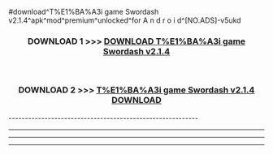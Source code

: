 #download^T%E1%BA%A3i game Swordash v2.1.4^apk^mod^premium^unlocked^for A n d r o i d^[NO.ADS]-v5ukd



<div align="center">

<h3>DOWNLOAD 1 >>> <a href="https://runaway1.web.app/?sq=T%E1%BA%A3i game Swordash v2.1.4">DOWNLOAD T%E1%BA%A3i game Swordash v2.1.4</a></h3><br>

<h3>DOWNLOAD 2 >>> <a href="https://runaway1.web.app/?sq=T%E1%BA%A3i game Swordash v2.1.4">T%E1%BA%A3i game Swordash v2.1.4 DOWNLOAD </a></h3>

</div>
----------------------------------------------------------

----------------------------------------------------------

----------------------------------------------------------

----------------------------------------------------------



